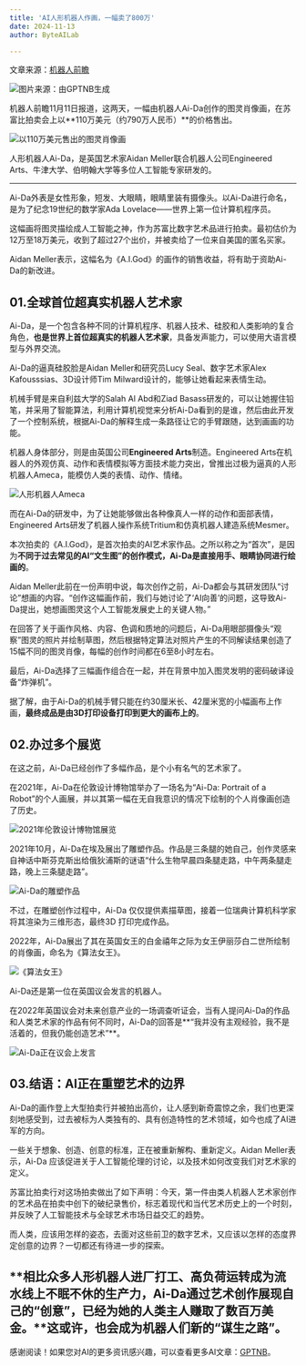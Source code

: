 ```yaml
---
title: 'AI人形机器人作画，一幅卖了800万'
date: 2024-11-13
author: ByteAILab

---
```


文章来源：[机器人前瞻](https://mp.weixin.qq.com/s/wRQMiACyW_pn7odlsv5rpw)

![图片来源：由GPTNB生成](http://www.jesonc.com/upload/8FD7B96F5E34993C64020C0DB54F4C00/1731392222463/Fr65QNl9dEbimrVkqjVw_H9vRm6L.png)

机器人前瞻11月11日报道，这两天，一幅由机器人Ai-Da创作的图灵肖像画，在苏富比拍卖会上以**110万美元（约790万人民币）**的价格售出。

![以110万美元售出的图灵肖像画](http://www.jesonc.com/FpDWDK36833LZTKPGQoBhRtf8Hnr)

人形机器人Ai-Da，是英国艺术家Aidan Meller联合机器人公司Engineered Arts、牛津大学、伯明翰大学等多位人工智能专家研发的。

---
Ai-Da外表是女性形象，短发、大眼睛，眼睛里装有摄像头。以Ai-Da进行命名，是为了纪念19世纪的数学家Ada Lovelace——世界上第一位计算机程序员。

这幅画将图灵描绘成人工智能之神，作为苏富比数字艺术品进行拍卖。最初估价为12万至18万美元，收到了超过27个出价，并被卖给了一位来自美国的匿名买家。

Aidan Meller表示，这幅名为《A.I.God》的画作的销售收益，将有助于资助Ai-Da的新改进。

## 01.全球首位超真实机器人艺术家
Ai-Da，是一个包含各种不同的计算机程序、机器人技术、硅胶和人类影响的复合角色，**也是世界上首位超真实的机器人艺术家**，具备发声能力，可以使用大语言模型与外界交流。

Ai-Da的逼真硅胶脸是Aidan Meller和研究员Lucy Seal、数字艺术家Alex Kafousssias、3D设计师Tim Milward设计的，能够让她看起来表情生动。

机械手臂是来自利兹大学的Salah Al Abd和Ziad Basass研发的，可以让她握住铅笔，并采用了智能算法，利用计算机视觉来分析Ai-Da看到的是谁，然后由此开发了一个控制系统，根据Ai-Da的解释生成一条路径让它的手臂跟随，达到画画的功能。

机器人身体部分，则是由英国公司**Engineered Arts**制造。Engineered Arts在机器人的外观仿真、动作和表情模拟等方面技术能力突出，曾推出过极为逼真的人形机器人Ameca，能模仿人类的表情、动作、情绪。

![人形机器人Ameca](http://www.jesonc.com/Fh11gbLxwllmOQaJlrybGvgq6UXC)

而在Ai-Da的研发中，为了让她能够做出各种像真人一样的动作和面部表情，Engineered Arts研发了机器人操作系统Tritium和仿真机器人建造系统Mesmer。

本次拍卖的《A.I.God》，是首次拍卖的AI艺术家作品。之所以称之为“首次”，是因为**不同于过去常见的AI“文生图”的创作模式，Ai-Da是直接用手、眼睛协同进行绘画的**。

Aidan Meller此前在一份声明中说，每次创作之前，Ai-Da都会与其研发团队“讨论”想画的内容。“创作这幅画作前，我们与她讨论了‘AI向善’的问题，这导致Ai-Da提出，她想画图灵这个人工智能发展史上的关键人物。”

在回答了关于画作风格、内容、色调和质地的问题后，Ai-Da用眼部摄像头“观察”图灵的照片并绘制草图，然后根据特定算法对照片产生的不同解读结果创造了15幅不同的图灵肖像，每幅的创作时间都在6至8小时左右。

最后，Ai-Da选择了三幅画作组合在一起，并在背景中加入图灵发明的密码破译设备“炸弹机”。

据了解，由于Ai-Da的机械手臂只能在约30厘米长、42厘米宽的小幅画布上作画，**最终成品是由3D打印设备打印到更大的画布上的**。

## 02.办过多个展览
在这之前，Ai-Da已经创作了多幅作品，是个小有名气的艺术家了。

在2021年，Ai-Da在伦敦设计博物馆举办了一场名为“Ai-Da: Portrait of a Robot”的个人画展，并以其第一幅在无自我意识的情况下绘制的个人肖像画创造了历史。

![2021年伦敦设计博物馆展览](http://www.jesonc.com/FtjMQW9YRkORNTWCjtvvOmlxF44q)

2021年10月，Ai-Da在埃及展出了雕塑作品。作品是三条腿的她自己，创作灵感来自神话中斯芬克斯出给俄狄浦斯的谜语“什么生物早晨四条腿走路，中午两条腿走路，晚上三条腿走路”。

![Ai-Da的雕塑作品](http://www.jesonc.com/FucP70VktIe3ghi-RkzHSbzB4GZS)

不过，在雕塑创作过程中，Ai-Da 仅仅提供素描草图，接着一位瑞典计算机科学家将其渲染为三维形态，最终3D 打印完成作品。

2022年，Ai-Da展出了其在英国女王的白金禧年之际为女王伊丽莎白二世所绘制的肖像画，命名为《算法女王》。

![《算法女王》](http://www.jesonc.com/Firxm8xLG-vlCWXk9ACk6n3HkujF)

Ai-Da还是第一位在英国议会发言的机器人。

在2022年英国议会对未来创意产业的一场调查听证会，当有人提问Ai-Da的作品和人类艺术家的作品有何不同时，Ai-Da的回答是**“我并没有主观经验，我不是活着的，但我仍能创造艺术”**。

![Ai-Da正在议会上发言](http://www.jesonc.com/FlMg94cPSSoUuazh2ERJRN-ax5dZ)

## 03.结语：AI正在重塑艺术的边界
Ai-Da的画作登上大型拍卖行并被拍出高价，让人感到新奇震惊之余，我们也更深刻地感受到，过去被标为人类独有的、具有创造特性的艺术领域，如今也成了AI进军的方向。

一些关于想象、创造、创意的标准，正在被重新解构、重新定义。Aidan Meller表示，Ai-Da 应该促进关于人工智能伦理的讨论，以及技术如何改变我们对艺术家的定义。

苏富比拍卖行对这场拍卖做出了如下声明：今天，第一件由类人机器人艺术家创作的艺术品在拍卖中创下的破纪录售价，标志着现代和当代艺术历史上的一个时刻，并反映了人工智能技术与全球艺术市场日益交汇的趋势。

而人类，应该用怎样的姿态，去面对这些前卫的数字艺术，又应该以怎样的态度界定创意的边界？一切都还有待进一步的探索。

**相比众多人形机器人进厂打工、高负荷运转成为流水线上不眠不休的生产力，Ai-Da通过艺术创作展现自己的“创意”，已经为她的人类主人赚取了数百万美金。**这或许，也会成为机器人们新的“谋生之路”。
---
感谢阅读！如果您对AI的更多资讯感兴趣，可以查看更多AI文章：[GPTNB](https://gptnb.com)。